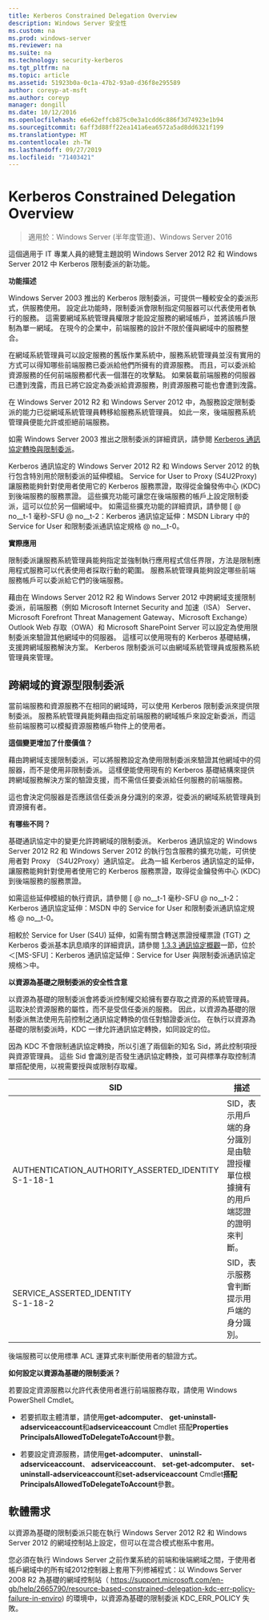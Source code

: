 ```yaml
---
title: Kerberos Constrained Delegation Overview
description: Windows Server 安全性
ms.custom: na
ms.prod: windows-server
ms.reviewer: na
ms.suite: na
ms.technology: security-kerberos
ms.tgt_pltfrm: na
ms.topic: article
ms.assetid: 51923b0a-0c1a-47b2-93a0-d36f8e295589
author: coreyp-at-msft
ms.author: coreyp
manager: dongill
ms.date: 10/12/2016
ms.openlocfilehash: e6e62effcb875c0e3a1cdd6c886f3d74923e1b94
ms.sourcegitcommit: 6aff3d88ff22ea141a6ea6572a5ad8dd6321f199
ms.translationtype: MT
ms.contentlocale: zh-TW
ms.lasthandoff: 09/27/2019
ms.locfileid: "71403421"
---
```

# <a name="kerberos-constrained-delegation-overview"></a>Kerberos Constrained Delegation Overview

>適用於：Windows Server (半年度管道)、Windows Server 2016

這個適用于 IT 專業人員的總覽主題說明 Windows Server 2012 R2 和 Windows Server 2012 中 Kerberos 限制委派的新功能。

**功能描述**

Windows Server 2003 推出的 Kerberos 限制委派，可提供一種較安全的委派形式，供服務使用。 設定此功能時，限制委派會限制指定伺服器可以代表使用者執行的服務。 這需要網域系統管理員權限才能設定服務的網域帳戶，並將該帳戶限制為單一網域。 在現今的企業中，前端服務的設計不限於僅與網域中的服務整合。

在網域系統管理員可以設定服務的舊版作業系統中，服務系統管理員並沒有實用的方式可以得知哪些前端服務已委派給他們所擁有的資源服務。 而且，可以委派給資源服務的任何前端服務都代表一個潛在的攻擊點。 如果裝載前端服務的伺服器已遭到洩露，而且已將它設定為委派給資源服務，則資源服務可能也會遭到洩露。

在 Windows Server 2012 R2 和 Windows Server 2012 中，為服務設定限制委派的能力已從網域系統管理員轉移給服務系統管理員。 如此一來，後端服務系統管理員便能允許或拒絕前端服務。

如需 Windows Server 2003 推出之限制委派的詳細資訊，請參閱 [Kerberos 通訊協定轉換與限制委派](https://technet.microsoft.com/library/cc739587(v=ws.10))。

Kerberos 通訊協定的 Windows Server 2012 R2 和 Windows Server 2012 的執行包含特別用於限制委派的延伸模組。  Service for User to Proxy (S4U2Proxy) 讓服務能夠針對使用者使用它的 Kerberos 服務票證，取得從金鑰發佈中心 (KDC) 到後端服務的服務票證。 這些擴充功能可讓您在後端服務的帳戶上設定限制委派，這可以位於另一個網域中。 如需這些擴充功能的詳細資訊，請參閱 [ @ no__t-1 毫秒-SFU @ no__t-2：Kerberos 通訊協定延伸：MSDN Library 中的 Service for User 和限制委派通訊協定規格 @ no__t-0。

**實際應用**

限制委派讓服務系統管理員能夠指定並強制執行應用程式信任界限，方法是限制應用程式服務可以代表使用者採取行動的範圍。 服務系統管理員能夠設定哪些前端服務帳戶可以委派給它們的後端服務。

藉由在 Windows Server 2012 R2 和 Windows Server 2012 中跨網域支援限制委派，前端服務（例如 Microsoft Internet Security and 加速（ISA） Server、Microsoft Forefront Threat Management Gateway、Microsoft Exchange）Outlook Web 存取（OWA）和 Microsoft SharePoint Server 可以設定為使用限制委派來驗證其他網域中的伺服器。 這樣可以使用現有的 Kerberos 基礎結構，支援跨網域服務解決方案。 Kerberos 限制委派可以由網域系統管理員或服務系統管理員來管理。

## <a name="resource-based-constrained-delegation-across-domains"></a>跨網域的資源型限制委派

當前端服務和資源服務不在相同的網域時，可以使用 Kerberos 限制委派來提供限制委派。 服務系統管理員能夠藉由指定前端服務的網域帳戶來設定新委派，而這些前端服務可以模擬資源服務帳戶物件上的使用者。

**這個變更增加了什麼價值？**

藉由跨網域支援限制委派，可以將服務設定為使用限制委派來驗證其他網域中的伺服器，而不是使用非限制委派。 這樣便能使用現有的 Kerberos 基礎結構來提供跨網域服務解決方案的驗證支援，而不需信任要委派給任何服務的前端服務。

這也會決定伺服器是否應該信任委派身分識別的來源，從委派的網域系統管理員到資源擁有者。

**有哪些不同？**

基礎通訊協定中的變更允許跨網域的限制委派。 Kerberos 通訊協定的 Windows Server 2012 R2 和 Windows Server 2012 的執行包含服務的擴充功能，可供使用者對 Proxy （S4U2Proxy）通訊協定。 此為一組 Kerberos 通訊協定的延伸，讓服務能夠針對使用者使用它的 Kerberos 服務票證，取得從金鑰發佈中心 (KDC) 到後端服務的服務票證。

如需這些延伸模組的執行資訊，請參閱 [ @ no__t-1 毫秒-SFU @ no__t-2：Kerberos 通訊協定延伸：MSDN 中的 Service for User 和限制委派通訊協定規格 @ no__t-0。

相較於 Service for User (S4U) 延伸，如需有關含轉送票證授權票證 (TGT) 之 Kerberos 委派基本訊息順序的詳細資訊，請參閱 [1.3.3 通訊協定概觀](https://msdn.microsoft.com/library/cc246080(v=prot.10).aspx)一節，位於＜[MS-SFU]：Kerberos 通訊協定延伸：Service for User 與限制委派通訊協定規格＞中。

**以資源為基礎之限制委派的安全性含意**

以資源為基礎的限制委派會將委派控制權交給擁有要存取之資源的系統管理員。 這取決於資源服務的屬性，而不是受信任委派的服務。 因此，以資源為基礎的限制委派無法使用先前控制之通訊協定轉換的信任對驗證委派位。 在執行以資源為基礎的限制委派時，KDC 一律允許通訊協定轉換，如同設定的位。

因為 KDC 不會限制通訊協定轉換，所以引進了兩個新的知名 Sid，將此控制項授與資源管理員。  這些 Sid 會識別是否發生通訊協定轉換，並可與標準存取控制清單搭配使用，以視需要授與或限制存取權。

|SID|描述|
|-------|--------|
|AUTHENTICATION_AUTHORITY_ASSERTED_IDENTITY<br />S-1-18-1|SID，表示用戶端的身分識別是由驗證授權單位根據擁有的用戶端認證的證明來判斷。|
|SERVICE_ASSERTED_IDENTITY<br />S-1-18-2|SID，表示服務會判斷提示用戶端的身分識別。|

後端服務可以使用標準 ACL 運算式來判斷使用者的驗證方式。

**如何設定以資源為基礎的限制委派？**

若要設定資源服務以允許代表使用者進行前端服務存取，請使用 Windows PowerShell Cmdlet。

-   若要抓取主體清單，請使用**get-adcomputer**、 **get-uninstall-adserviceaccount**和**adserviceaccount** Cmdlet 搭配**Properties PrincipalsAllowedToDelegateToAccount**參數。

-   若要設定資源服務，請使用**get-adcomputer**、 **uninstall-adserviceaccount**、 **adserviceaccount**、 **set-get-adcomputer**、 **set-uninstall-adserviceaccount**和**set-adserviceaccount** Cmdlet**搭配PrincipalsAllowedToDelegateToAccount**參數。

## <a name="BKMK_SOFT"></a>軟體需求
以資源為基礎的限制委派只能在執行 Windows Server 2012 R2 和 Windows Server 2012 的網域控制站上設定，但可以在混合模式樹系中套用。

您必須在執行 Windows Server 之前作業系統的前端和後端網域之間，于使用者帳戶網域中的所有域2012控制器上套用下列修補程式：以 Windows Server 2008 R2 為基礎的網域控制站（ https://support.microsoft.com/en-gb/help/2665790/resource-based-constrained-delegation-kdc-err-policy-failure-in-enviro) 的環境中，以資源為基礎的限制委派 KDC_ERR_POLICY 失敗。
